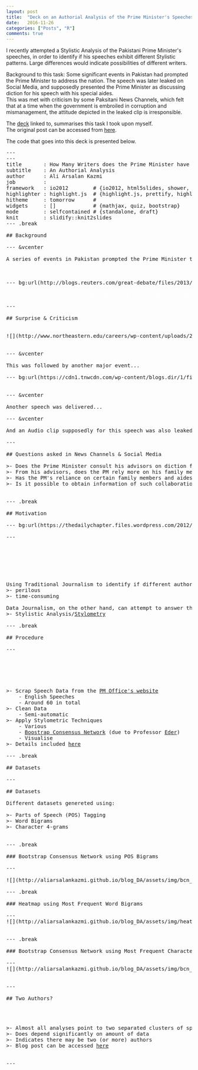 ```yaml
---
layout: post
title:  "Deck on an Authorial Analysis of the Prime Minister's Speeches"
date:   2016-11-26
categories: ["Posts", "R"]
comments: true
---
```



I recently attempted a Stylistic Analysis of the Pakistani Prime Minister's speeches, in order to identify if his speeches exhibit different Stylistic patterns. Large differences would indicate possibilities of different writers.  

Background to this task: Some significant events in Pakistan had prompted the Prime Minister to address the nation. The speech was later leaked on Social Media, and supposedly presented the Prime Minister as discussing diction for his speech with his special aides.  
This was met with criticism by some Paksitani News Channels, which felt that at a time when the government is embroiled in corruption and mismanagement, the attitude depicted in the leaked clip is irresponsible.  

The <a href="https://aliarsalankazmi.github.io/Deck-on-Analysis-of-the-PM-s-speeches/index.html#1" target="_blank">deck</a> linked to, summarises this task I took upon myself.  
The original post can be accessed from <a href="http://aliarsalankazmi.github.io/blog_DA/posts/r/2016/11/18/authorial_analysis_pm.html" target="_blank">here</a>.  
 
The code that goes into this deck is presented below.   
 

<pre>---
---
title       : How Many Writers does the Prime Minister have for his Speeches?
subtitle    : An Authorial Analysis
author      : Ali Arsalan Kazmi
job         : 
framework   : io2012        # {io2012, html5slides, shower, dzslides, ...}
highlighter : highlight.js  # {highlight.js, prettify, highlight}
hitheme     : tomorrow      # 
widgets     : []            # {mathjax, quiz, bootstrap}
mode        : selfcontained # {standalone, draft}
knit        : slidify::knit2slides
--- .break

## Background

--- &vcenter

A series of events in Pakistan prompted the Prime Minister to address the nation...



--- bg:url(http://blogs.reuters.com/great-debate/files/2013/10/pm-sharif.jpg);background-size:cover

<span style="color:white">After the speech, however, an Audio clip was leaked, allegedly of the PM taking advice on diction from his aides</span>

---

## Surprise & Criticism
   

![](http://www.northeastern.edu/careers/wp-content/uploads/2014/07/social-media.jpg)


--- &vcenter

This was followed by another major event...

--- bg:url(https://cdn1.tnwcdn.com/wp-content/blogs.dir/1/files/2016/04/mossackfonseca-1100x735.jpg);background-size:cover


--- &vcenter

Another speech was delivered...

--- &vcenter 

And an Audio clip supposedly for this speech was also leaked...

---

## Questions asked in News Channels & Social Media

>- Does the Prime Minister consult his advisors on diction for every speech or for ones delivered during extraordinary circumstances only?  
>- From his advisors, does the PM rely more on his family members?  
>- Has the PM's reliance on certain family members and aides increased only recently, as his government has come under increasing fire for involvement in large scale corruption?  
>- Is it possible to obtain information of such collaborations for other speeches of the PM?


--- .break

## Motivation

--- bg:url(https://thedailychapter.files.wordpress.com/2012/01/hand-writing-quill-pen.jpg);background-size:cover

--- 

<br>
<br>
<br>
Using Traditional Journalism to identify if different authors are involved in the PM's speeches is likely to be:  
>- perilous
>- time-consuming

Data Journalism, on the other hand, can attempt to answer this question relatively comfortably with:  
>- Stylistic Analysis/<a href="https://en.wikipedia.org/wiki/Stylometry" target="_blank">Stylometry</a>

--- .break

## Procedure

--- 

<br>
<br> 

>- Scrap Speech Data from the <a href="http://pmo.gov.pk/pm_speeches.php" target="_blank">PM Office's website</a>
    - English Speeches
    - Around 60 in total
>- Clean Data
    - Semi-automatic
>- Apply Stylometric Techniques
    - Various
    - <a href="https://sites.google.com/site/computationalstylistics/projects/testing-consensus-networks" target="_blank">Boostrap Consensus Network</a> (due to Professor <a href="https://sites.google.com/site/computationalstylistics/home" target="_blank">Eder</a>)
    - Visualise
>- Details included <a href="http://aliarsalankazmi.github.io/blog_DA/posts/r/2016/11/18/authorial_analysis_pm.html" target="_blank">here</a>

--- .break

## Datasets

---

## Datasets

Different datasets genereted using:

>- Parts of Speech (POS) Tagging
>- Word Bigrams
>- Character 4-grams


--- .break

### Bootstrap Consensus Network using POS Bigrams

---

![](http://aliarsalankazmi.github.io/blog_DA/assets/img/bcn_pos2a_small.png)

--- .break

### Heatmap using Most Frequent Word Bigrams

--- 
![](http://aliarsalankazmi.github.io/blog_DA/assets/img/heatmap_mfwbi_1_slide.png)


--- .break

### Bootstrap Consensus Network using Most Frequent Character 4-grams

--- 
![](http://aliarsalankazmi.github.io/blog_DA/assets/img/bcn_char4g_1.png)


---

## Two Authors?

<br>

>- Almost all analyses point to two separated clusters of speeches
>- Does depend significantly on amount of data
>- Indicates there may be two (or more) authors
>- Blog post can be accessed <a href="http://aliarsalankazmi.github.io/blog_DA/posts/r/2016/11/18/authorial_analysis_pm.html" target="_blank">here</a>


---</pre>




